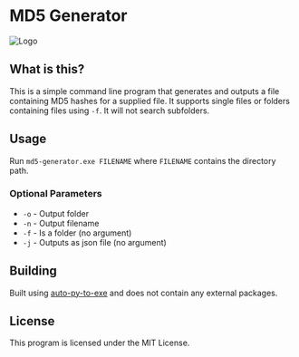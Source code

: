 # MD5 Generator
![Logo](./icon.ico)
## What is this?
This is a simple command line program that generates and outputs a file containing MD5 hashes for a supplied file. It supports single files or folders containing files using `-f`. It will not search subfolders.

## Usage
Run `md5-generator.exe FILENAME` where `FILENAME` contains the directory path.

### Optional Parameters
* `-o` - Output folder
* `-n` - Output filename
* `-f` - Is a folder (no argument)
* `-j` - Outputs as json file (no argument)

## Building
Built using [auto-py-to-exe](https://pypi.org/project/auto-py-to-exe/) and does not contain any external packages.

## License
This program is licensed under the MIT License.
